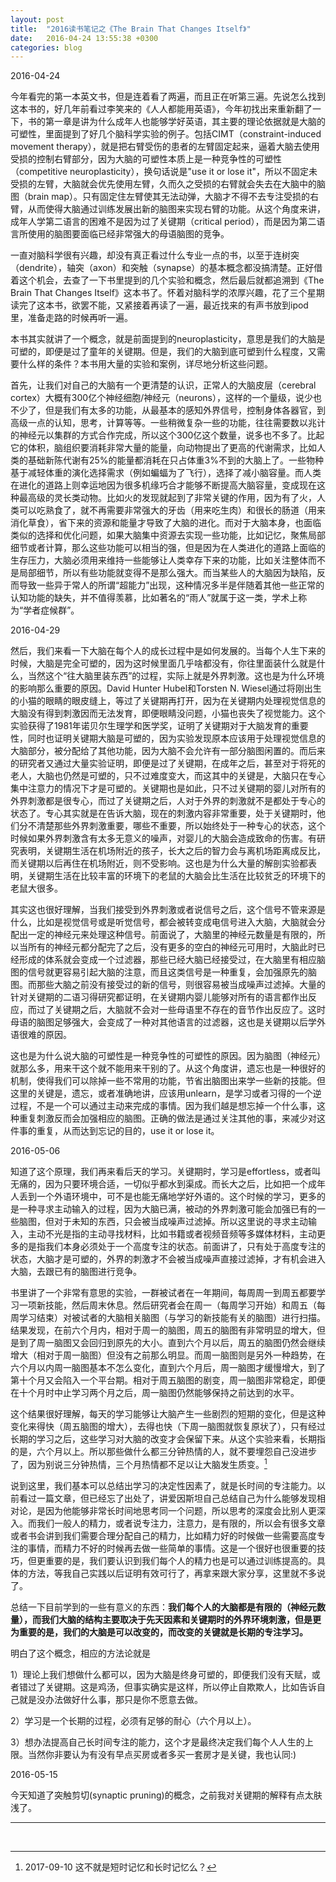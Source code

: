 ```yaml
---
layout: post
title:  "2016读书笔记之《The Brain That Changes Itself》"
date:   2016-04-24 13:55:38 +0300
categories: blog
---
```


2016-04-24

今年看完的第一本英文书，但是连着看了两遍，而且正在听第三遍。先说怎么找到这本书的，好几年前看过李笑来的《人人都能用英语》，今年初找出来重新翻了一下，书的第一章是讲为什么成年人也能够学好英语，其主要的理论依据就是大脑的可塑性，里面提到了好几个脑科学实验的例子。包括CIMT（constraint-induced movement therapy），就是把右臂受伤的患者的左臂固定起来，逼着大脑去使用受损的控制右臂部分，因为大脑的可塑性本质上是一种竞争性的可塑性（competitive neuroplasticity），换句话说是"use it or lose it"，所以不固定未受损的左臂，大脑就会优先使用左臂，久而久之受损的右臂就会失去在大脑中的脑图（brain map）。只有固定住左臂使其无法动弹，大脑才不得不去专注受损的右臂，从而使得大脑通过训练发展出新的脑图来实现右臂的功能。从这个角度来讲，成年人学第二语言的困难不是因为过了关键期（critical period），而是因为第二语言所使用的脑图要面临已经非常强大的母语脑图的竞争。

一直对脑科学很有兴趣，却没有真正看过什么专业一点的书，以至于连树突（dendrite），轴突（axon）和突触（synapse）的基本概念都没搞清楚。正好借着这个机会，去查了一下书里提到的几个实验和概念，然后最后就都追溯到《The Brain That Changes Itself》这本书了。怀着对脑科学的浓厚兴趣，花了三个星期读完了这本书，欲罢不能，又紧接着再读了一遍，最近找来的有声书放到ipod里，准备走路的时候再听一遍。

本书其实就讲了一个概念，就是前面提到的neuroplasticity，意思是我们的大脑是可塑的，即便是过了童年的关键期。但是，我们的大脑到底可塑到什么程度，又需要什么样的条件？本书用大量的实验和案例，详尽地分析这些问题。

首先，让我们对自己的大脑有一个更清楚的认识，正常人的大脑皮层（cerebral cortex）大概有300亿个神经细胞/神经元（neurons），这样的一个量级，说少也不少了，但是我们有太多的功能，从最基本的感知外界信号，控制身体各器官，到高级一点的认知，思考，计算等等。一些稍微复杂一些的功能，往往需要数以兆计的神经元以集群的方式合作完成，所以这个300亿这个数量，说多也不多了。比起它的体积，脑组织要消耗非常大量的能量，向动物提出了更高的代谢需求，比如人类的基础新陈代谢有25%的能量都消耗在只占体重3%不到的大脑上了。一些物种基于减轻体重的演化选择需求（例如蝙蝠为了飞行），选择了减小脑容量。而人类在进化的道路上则幸运地因为很多机缘巧合才能够不断提高大脑容量，变成现在这种最高级的灵长类动物。比如火的发现就起到了非常关键的作用，因为有了火，人类可以吃熟食了，就不再需要非常强大的牙齿（用来吃生肉）和很长的肠道（用来消化草食），省下来的资源和能量才导致了大脑的进化。而对于大脑本身，也面临类似的选择和优化问题，如果大脑集中资源去实现一些功能，比如记忆，聚焦局部细节或者计算，那么这些功能可以相当的强，但是因为在人类进化的道路上面临的生存压力，大脑必须用来维持一些能够让人类幸存下来的功能，比如关注整体而不是局部细节，所以有些功能就变得不是那么强大。而当某些人的大脑因为缺陷，反而导致一些异于常人的所谓“超能力”出现，这种情况多半是伴随着其他一些正常的认知功能的缺失，并不值得羡慕，比如著名的“雨人”就属于这一类，学术上称为“学者症候群”。

<!-- 2016-04-29

下面这一部分实在写不下去了，第一Hebbian_theory并不是neuroplasticity的一部分，而是几乎独立的理论，第二我对此并没有仔细的了解和思考。

除了前面提到的“use it or lose it”，理解大脑运转的另外一个关键原理是“neurons fire together, wire together”(被称为[Hebbian theory](https://en.wikipedia.org/wiki/Hebbian_theory))。比如你见到一个人，这个人的信息会从不同的渠道进入我们的大脑，有视觉的信息从眼睛进入大脑的视觉神经元，有嗅觉的信息从鼻子进入大脑的嗅觉神经元，有声音从耳朵进入大脑的听觉神经元，这些不同的神经元会同时激活（fire），所以它们会建立某种连接（wire）。下一次你只是看到这个人的照片，虽然只有视觉信息，但是因为之前不同的神经元已经建立了连接，所以它们会同时触发，让你也能想起这个人的味道和声音。具体来说，当神经元A的轴突与神经元B很近并参与了对B的重复持续的兴奋时，这两个神经元或者其中一个便会发生某些生长过程或代谢变化，致使A作为能使B兴奋的细胞之一，A的轴突将会生长出突触小体（如果已有，则会继续长大）和B的细胞体相连接。将这个理论扩展到细胞集群（cell assemblies），如果系统的输入会导致同样的模式重复出现，那么组成这个模式的元素之间的相互关联性将会大大增强。这意味着，其中任何一个元素都会倾向于触发同组的其他元素，同时（以减少权重的方式）抑制组外其他不相关元素。另一个角度来看，这个模式作为一个整体实现了“自联想”。我们可以把一个学习了（自联想）的模式称为记忆痕迹。

当然，这个人我们越是熟悉，想起来的信息就会越多，也是“use it or lose it”的体现。你要好久都没见到这个人，原先存储跟这个人有关的脑图就会用去干别的，所以你就不怎么想的起来什么东西了。 -->

2016-04-29

然后，我们来看一下大脑在每个人的成长过程中是如何发展的。当每个人生下来的时候，大脑是完全可塑的，因为这时候里面几乎啥都没有，你往里面装什么就是什么，当然这个“往大脑里装东西”的过程，实际上就是外界刺激。这也是为什么环境的影响那么重要的原因。David Hunter Hubel和Torsten N. Wiesel通过将刚出生的小猫的眼睛的眼皮缝上，等过了关键期再打开，因为在关键期内处理视觉信息的大脑没有得到刺激因而无法发育，即便眼睛没问题，小猫也丧失了视觉能力。这个实验获得了1981年诺贝尔生理学和医学奖，证明了关键期对于大脑发育的重要性，同时也证明关键期大脑是可塑的，因为实验发现原本应该用于处理视觉信息的大脑部分，被分配给了其他功能，因为大脑不会允许有一部分脑图闲置的。而后来的研究者又通过大量实验证明，即便是过了关键期，在成年之后，甚至对于将死的老人，大脑也仍然是可塑的，只不过难度变大，而这其中的关键是，大脑只在专心集中注意力的情况下才是可塑的。关键期也是如此，只不过关键期的婴儿对所有的外界刺激都是很专心，而过了关键期之后，人对于外界的刺激就不是都处于专心的状态了。专心其实就是在告诉大脑，现在的刺激内容非常重要，处于关键期时，他们分不清楚那些外界刺激重要，哪些不重要，所以始终处于一种专心的状态，这个时候如果外界刺激含有太多无意义的噪声，对婴儿的大脑会造成致命的伤害。有研究表明，关键期生活在机场附近的孩子，长大之后的智力会与离机场距离成反比，而关键期以后再住在机场附近，则不受影响。这也是为什么大量的解剖实验都表明，关键期生活在比较丰富的环境下的老鼠的大脑会比生活在比较贫乏的环境下的老鼠大很多。

其实这也很好理解，当我们接受到外界刺激或者说信号之后，这个信号不管来源是什么，比如是视觉信号或是听觉信号，都会被转变成电信号进入大脑，大脑就会分配出一定的神经元来处理这种信号。前面说了，大脑里的神经元数量是有限的，所以当所有的神经元都分配完了之后，没有更多的空白的神经元可用时，大脑此时已经形成的体系就会变成一个过滤器，那些已经大脑已经接受过，在大脑里有相应脑图的信号就更容易引起大脑的注意，而且这类信号是一种重复，会加强原先的脑图。而那些大脑之前没有接受过的新的信号，则很容易被当成噪声过滤掉。大量的针对关键期的二语习得研究都证明，在关键期内婴儿能够对所有的语言都作出反应，而过了关键期之后，大脑就不会对一些母语里不存在的音节作出反应了。这时母语的脑图足够强大，会变成了一种对其他语言的过滤器，这也是关键期以后学外语很难的原因。

这也是为什么说大脑的可塑性是一种竞争性的可塑性的原因。因为脑图（神经元）就那么多，用来干这个就不能用来干别的了。从这个角度讲，遗忘也是一种很好的机制，使得我们可以除掉一些不常用的功能，节省出脑图出来学一些新的技能。但这里的关键是，遗忘，或者准确地讲，应该用unlearn，是学习或者习得的一个逆过程，不是一个可以通过主动来完成的事情。因为我们越是想忘掉一个什么事，这种重复刺激反而会加强相应的脑图。正确的做法是通过关注其他的事，来减少对这件事的重复，从而达到忘记的目的，use it or lose it。

2016-05-06

知道了这个原理，我们再来看后天的学习。关键期时，学习是effortless，或者叫无痛的，因为只要环境合适，一切似乎都水到渠成。而长大之后，比如把一个成年人丢到一个外语环境中，可不是也能无痛地学好外语的。这个时候的学习，更多的是一种寻求主动输入的过程，因为大脑已满，被动的外界刺激可能会加强已有的一些脑图，但对于未知的东西，只会被当成噪声过滤掉。所以这里说的寻求主动输入，主动不光是指的主动寻找材料，比如书籍或者视频音频等多媒体材料，主动更多的是指我们本身必须处于一个高度专注的状态。前面讲了，只有处于高度专注的状态，大脑才是可塑的，外界的刺激才不会被当成噪声直接过滤掉，才有机会进入大脑，去跟已有的脑图进行竞争。

书里讲了一个非常有意思的实验，一群被试者在一年期间，每周周一到周五都要学习一项新技能，然后周末休息。然后研究者会在周一（每周学习开始）和周五（每周学习结束）对被试者的大脑相关脑图（与学习的新技能有关的脑图）进行扫描。结果发现，在前六个月内，相对于周一的脑图，周五的脑图有非常明显的增大，但是到了周一脑图又会回归到原先的大小。直到六个月以后，周五的脑图仍然会继续增大（相对于周一脑图）但没有之前那么明显。而周一脑图则是另外一种趋势，在六个月以内周一脑图基本不怎么变化，直到六个月后，周一脑图才缓慢增大，到了第十个月又会陷入一个平台期。相对于周五脑图的剧变，周一脑图非常稳定，即便在十个月时中止学习两个月之后，周一脑图仍然能够保持之前达到的水平。

这个结果很好理解，每天的学习能够让大脑产生一些剧烈的短期的变化，但是这种变化来得快（周五脑图的增大），去得也快（下周一脑图就恢复原状了），只有经过长期的学习之后，这些学习对大脑的改变才会保留下来。从这个实验来看，长期指的是，六个月以上。所以那些做什么都三分钟热情的人，就不要埋怨自己没进步了，因为别说三分钟热情，三个月热情都不足以让大脑发生质变。[^1]

说到这里，我们基本可以总结出学习的决定性因素了，就是长时间的专注能力。以前看过一篇文章，但已经忘了出处了，讲爱因斯坦自己总结自己为什么能够发现相对论，是因为他能够非常长时间地思考同一个问题，所以思考的深度会比别人更深入。而我们一般人的精力，或者说专注力，注意力，是有限的，所以会有很多文章或者书会讲到我们需要合理分配自己的精力，比如精力好的时候做一些需要高度专注的事情，而精力不好的时候再去做一些简单的事情。这是一个很好也很重要的技巧，但更重要的是，我们要认识到我们每个人的精力也是可以通过训练提高的。具体的方法，等我自己实践以后证明有效可行了，再拿来跟大家分享，这里就不多说了。

总结一下目前学到的一些有意义的东西：**我们每个人的大脑都是有限的（神经元数量），而我们大脑的结构主要取决于先天因素和关键期时的外界环境刺激，但是更为重要的是，我们的大脑是可以改变的，而改变的关键就是长期的专注学习。**

明白了这个概念，相应的方法论就是

1）理论上我们想做什么都可以，因为大脑是终身可塑的，即便我们没有天赋，或者错过了关键期。这是鸡汤，但事实确实是这样，所以停止自欺欺人，比如告诉自己就是没办法做好什么事，那只是你不愿意去做。

2）学习是一个长期的过程，必须有足够的耐心（六个月以上）。

3）想办法提高自己长时间专注的能力，这个才是最终决定我们每个人人生的上限。当然你非要认为有没有早点买房或者多买一套房才是关键，我也认同:)

2016-05-15

今天知道了突触剪切(synaptic pruning)的概念，之前我对关键期的解释有点太肤浅了。

***
<br>

[^1]: 2017-09-10 这不就是短时记忆和长时记忆么？
